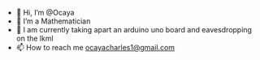 - 👋 Hi, I’m @Ocaya
- 👀 I’m a Mathematician
- 🌱 I am currently taking apart an arduino uno board and eavesdropping on the lkml 
- 📫 How to reach me ocayacharles1@gmail.com

<!---
Onekalit/Onekalit is a ✨ special ✨ repository because its `README.md` (this file) appears on your GitHub profile.
You can click the Preview link to take a look at your changes.
--->
